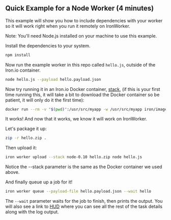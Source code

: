 ## Quick Example for a Node Worker (4 minutes)

This example will show you how to include dependencies with your worker so it will work right when you run it
remotely on IronWorker.

Note: You'll need Node.js installed on your machine to use this example.

Install the dependencies to your system.
```sh
npm install
```
Now run the example worker in this repo called `hello.js`, outside of the Iron.io container.

```sh
node hello.js --payload hello.payload.json
```

Now try running it in an Iron.io Docker container, [stack](http://dev.iron.io/worker/reference/environment/#default_language_versions), (if this is your first time running this, it will take a bit to download
the Docker container so be patient, it will only do it the first time):

```sh
docker run --rm -v "$(pwd)":/usr/src/myapp -w /usr/src/myapp iron/images:node-0.10 sh -c 'node hello.js --payload hello.payload.json'
```

It works! And now that it works, we know it will work on IronWorker.

Let's package it up:

```sh
zip -r hello.zip .
```

Then upload it:

```sh
iron worker upload --stack node-0.10 hello.zip node hello.js
```

Notice the --stack parameter is the same as the Docker container we used above.

And finally queue up a job for it!

```sh
iron worker queue --payload-file hello.payload.json --wait hello
```

The `--wait` parameter waits for the job to finish, then prints the output.
You will also see a link to [HUD](http://hud.iron.io) where you can see all the rest of the task details along with the log output.



